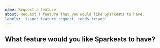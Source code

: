 ```yaml
---
name: Request a feature
about: Request a feature that you would like Sparkeats to have.
labels: 'issue: feature request, needs triage'
---
```


## What feature would you like Sparkeats to have?

<!-- Include relevant screenshots or videos. -->

